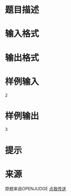 

# 题目描述



# 输入格式



# 输出格式



# 样例输入


<pre>2</pre>

# 样例输出


<pre>3</pre>

# 提示



# 来源


<p>
原题来自OPENJUDGE <a href="http://noi.openjudge.cn/ch0405/1665/">点我传送</a> 
</p>
